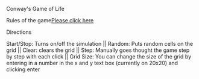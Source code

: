 Conway's Game of Life 

Rules of the game<a href="https://en.wikipedia.org/wiki/Conway%27s_Game_of_Life#Rules">Please click here</a>
</h2>
Directions

Start/Stop: Turns on/off the simulation || Random: Puts random cells on the grid || Clear: clears the grid || Step: Manually goes thought the game step by step with each click || Grid Size: You can change the size of the grid by entering in a number in the x and y text box (currently on 20x20) and clicking enter
